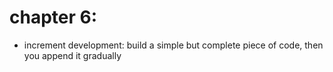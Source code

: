 # chapter 6:

- increment development: build a simple but complete piece of code, then you append it gradually 
